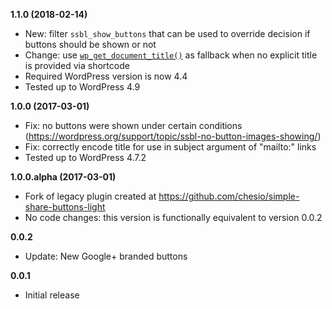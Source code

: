 __1.1.0 (2018-02-14)__
* New: filter `ssbl_show_buttons` that can be used to override decision if buttons should be shown or not
* Change: use [`wp_get_document_title()`](https://developer.wordpress.org/reference/functions/wp_get_document_title/) as fallback when no explicit title is provided via shortcode
* Required WordPress version is now 4.4
* Tested up to WordPress 4.9

__1.0.0 (2017-03-01)__
* Fix: no buttons were shown under certain conditions (https://wordpress.org/support/topic/ssbl-no-button-images-showing/)
* Fix: correctly encode title for use in subject argument of "mailto:" links
* Tested up to WordPress 4.7.2

__1.0.0.alpha (2017-03-01)__
* Fork of legacy plugin created at https://github.com/chesio/simple-share-buttons-light
* No code changes: this version is functionally equivalent to version 0.0.2

__0.0.2__
* Update: New Google+ branded buttons

__0.0.1__
* Initial release

